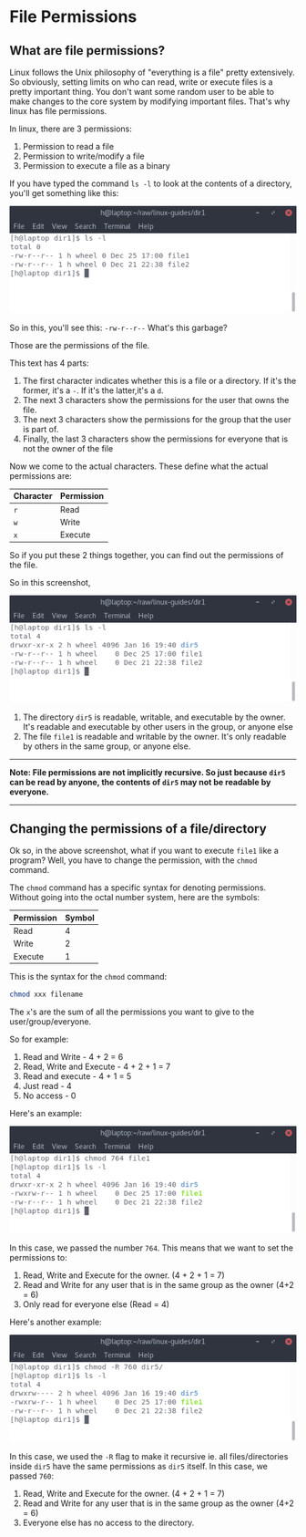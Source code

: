 # File Permissions

## What are file permissions?

Linux follows the Unix philosophy of "everything is a file" pretty extensively. So obviously, setting limits on who can read, write or execute files is a pretty important thing. You don't want some random user to be able to make changes to the core system by modifying important files. That's why linux has file permissions. 

In linux, there are 3 permissions:

1. Permission to read a file
2. Permission to write/modify a file
3. Permission to execute a file as a binary



If you have typed the command ```ls -l``` to look at the contents of a directory, you'll get something like this:

![](ls1.png)

So in this, you'll see this: ```-rw-r--r--``` What's this garbage?

Those are the permissions of the file. 

This text has 4 parts:

1. The first character indicates whether this is a file or a directory. If it's the former, it's a ```-```. If it's the latter,it's a ```d```.
2. The next 3 characters show the permissions for the user that owns the file.
3. The next 3 characters show the permissions for the group that the user is part of.
4. Finally, the last 3 characters show the permissions for everyone that is not the owner of the file

Now we come to the actual characters. These define what the actual permissions are:

| Character | Permission |
| --------- | ---------- |
| ```r```   | Read       |
| ```w```   | Write      |
| ```x```   | Execute    |

So if you put these 2 things together, you can find out the permissions of the file. 

So in this screenshot,

![](ls2.png)

1. The directory ```dir5``` is readable, writable, and executable by the owner. It's readable and executable by other users in the group, or anyone else
2. The file ```file1``` is readable and writable by the owner. It's only readable by others in the same group, or anyone else. 

---

**Note: File permissions are not implicitly recursive. So just because ```dir5``` can be read by anyone, the contents of ```dir5``` may not be readable by everyone.**

---

## Changing the permissions of a file/directory

Ok so, in the above screenshot, what if you want to execute ```file1``` like a program? Well, you have to change the permission, with the ```chmod``` command. 

The ```chmod```  command has a specific syntax for denoting permissions. Without going into the octal number system, here are the symbols:

| Permission | Symbol |
| ---------- | ------ |
| Read       | 4      |
| Write      | 2      |
| Execute    | 1      |

This is the syntax for the ```chmod``` command:

```bash
chmod xxx filename
```

The ```x```'s are the sum of all the permissions you want to give to the user/group/everyone. 

So for example: 

1. Read and Write - 4 + 2 = 6
2. Read, Write and Execute - 4 + 2 + 1 = 7
3. Read and execute - 4 + 1 = 5
4. Just read - 4
5. No access - 0

Here's an example: 

![](ls3.png)

In this case, we passed the number ```764```. This means that we want to set the permissions to:

1. Read, Write and Execute for the owner. (4 + 2 + 1 = 7)
2. Read and Write for any user that is in the same group as the owner (4+2 = 6)
3. Only read for everyone else (Read = 4)

Here's another example: 

![](ls4.png)

In this case, we used the ```-R``` flag to make it recursive ie. all files/directories inside ```dir5``` have the same permissions as ```dir5``` itself. In this case, we passed ```760```:

1. Read, Write and Execute for the owner. (4 + 2 + 1 = 7)
2. Read and Write for any user that is in the same group as the owner (4+2 = 6)
3. Everyone else has no access to the directory. 
